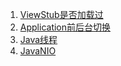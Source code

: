 1. [ViewStub是否加载过](https://github.com/zcycn/vscode/blob/master/com/KnowledgePoints/points.md)  
2. [Application前后台切换](https://github.com/zcycn/vscode/blob/master/com/KnowledgePoints/application.md)   
3. [Java线程](https://github.com/zcycn/vscode/blob/master/com/KnowledgePoints/juc.md) 
3. [JavaNIO](https://github.com/zcycn/vscode/blob/master/com/KnowledgePoints/nio.md) 
